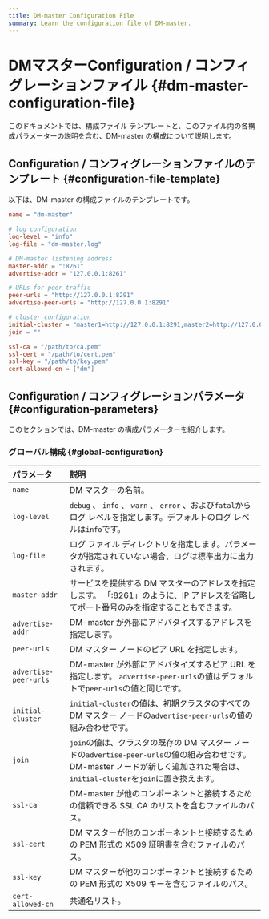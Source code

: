 ```yaml
---
title: DM-master Configuration File
summary: Learn the configuration file of DM-master.
---
```


# DMマスターConfiguration / コンフィグレーションファイル {#dm-master-configuration-file}

このドキュメントでは、構成ファイル テンプレートと、このファイル内の各構成パラメーターの説明を含む、DM-master の構成について説明します。

## Configuration / コンフィグレーションファイルのテンプレート {#configuration-file-template}

以下は、DM-master の構成ファイルのテンプレートです。

```toml
name = "dm-master"

# log configuration
log-level = "info"
log-file = "dm-master.log"

# DM-master listening address
master-addr = ":8261"
advertise-addr = "127.0.0.1:8261"

# URLs for peer traffic
peer-urls = "http://127.0.0.1:8291"
advertise-peer-urls = "http://127.0.0.1:8291"

# cluster configuration
initial-cluster = "master1=http://127.0.0.1:8291,master2=http://127.0.0.1:8292,master3=http://127.0.0.1:8293"
join = ""

ssl-ca = "/path/to/ca.pem"
ssl-cert = "/path/to/cert.pem"
ssl-key = "/path/to/key.pem"
cert-allowed-cn = ["dm"] 
```

## Configuration / コンフィグレーションパラメータ {#configuration-parameters}

このセクションでは、DM-master の構成パラメーターを紹介します。

### グローバル構成 {#global-configuration}

| パラメータ                 | 説明                                                                                                                          |
| :-------------------- | :-------------------------------------------------------------------------------------------------------------------------- |
| `name`                | DM マスターの名前。                                                                                                                 |
| `log-level`           | `debug` 、 `info` 、 `warn` 、 `error` 、および`fatal`からログ レベルを指定します。デフォルトのログ レベルは`info`です。                                        |
| `log-file`            | ログ ファイル ディレクトリを指定します。パラメータが指定されていない場合、ログは標準出力に出力されます。                                                                       |
| `master-addr`         | サービスを提供する DM マスターのアドレスを指定します。 「:8261」のように、IP アドレスを省略してポート番号のみを指定することもできます。                                                  |
| `advertise-addr`      | DM-master が外部にアドバタイズするアドレスを指定します。                                                                                           |
| `peer-urls`           | DM マスター ノードのピア URL を指定します。                                                                                                  |
| `advertise-peer-urls` | DM-master が外部にアドバタイズするピア URL を指定します。 `advertise-peer-urls`の値はデフォルトで`peer-urls`の値と同じです。                                      |
| `initial-cluster`     | `initial-cluster`の値は、初期クラスタのすべての DM マスター ノードの`advertise-peer-urls`の値の組み合わせです。                                               |
| `join`                | `join`の値は、クラスタの既存の DM マスター ノードの`advertise-peer-urls`の値の組み合わせです。 DM-master ノードが新しく追加された場合は、 `initial-cluster`を`join`に置き換えます。 |
| `ssl-ca`              | DM-master が他のコンポーネントと接続するための信頼できる SSL CA のリストを含むファイルのパス。                                                                    |
| `ssl-cert`            | DM マスターが他のコンポーネントと接続するための PEM 形式の X509 証明書を含むファイルのパス。                                                                       |
| `ssl-key`             | DM マスターが他のコンポーネントと接続するための PEM 形式の X509 キーを含むファイルのパス。                                                                        |
| `cert-allowed-cn`     | 共通名リスト。                                                                                                                     |

